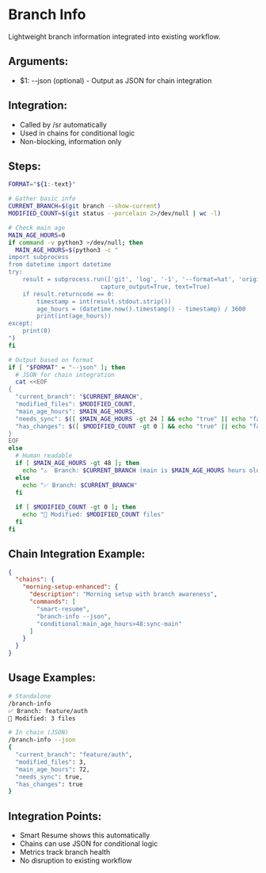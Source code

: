 # Branch Info

Lightweight branch information integrated into existing workflow.

## Arguments:
- $1: --json (optional) - Output as JSON for chain integration

## Integration:
- Called by /sr automatically
- Used in chains for conditional logic
- Non-blocking, information only

## Steps:

```bash
FORMAT="${1:-text}"

# Gather basic info
CURRENT_BRANCH=$(git branch --show-current)
MODIFIED_COUNT=$(git status --porcelain 2>/dev/null | wc -l)

# Check main age
MAIN_AGE_HOURS=0
if command -v python3 >/dev/null; then
  MAIN_AGE_HOURS=$(python3 -c "
import subprocess
from datetime import datetime
try:
    result = subprocess.run(['git', 'log', '-1', '--format=%at', 'origin/main'], 
                          capture_output=True, text=True)
    if result.returncode == 0:
        timestamp = int(result.stdout.strip())
        age_hours = (datetime.now().timestamp() - timestamp) / 3600
        print(int(age_hours))
except:
    print(0)
")
fi

# Output based on format
if [ "$FORMAT" = "--json" ]; then
  # JSON for chain integration
  cat <<EOF
{
  "current_branch": "$CURRENT_BRANCH",
  "modified_files": $MODIFIED_COUNT,
  "main_age_hours": $MAIN_AGE_HOURS,
  "needs_sync": $([ $MAIN_AGE_HOURS -gt 24 ] && echo "true" || echo "false"),
  "has_changes": $([ $MODIFIED_COUNT -gt 0 ] && echo "true" || echo "false")
}
EOF
else
  # Human readable
  if [ $MAIN_AGE_HOURS -gt 48 ]; then
    echo "⚠️  Branch: $CURRENT_BRANCH (main is $MAIN_AGE_HOURS hours old)"
  else
    echo "✅ Branch: $CURRENT_BRANCH"
  fi
  
  if [ $MODIFIED_COUNT -gt 0 ]; then
    echo "📝 Modified: $MODIFIED_COUNT files"
  fi
fi
```

## Chain Integration Example:

```json
{
  "chains": {
    "morning-setup-enhanced": {
      "description": "Morning setup with branch awareness",
      "commands": [
        "smart-resume",
        "branch-info --json",
        "conditional:main_age_hours>48:sync-main"
      ]
    }
  }
}
```

## Usage Examples:

```bash
# Standalone
/branch-info
✅ Branch: feature/auth
📝 Modified: 3 files

# In chain (JSON)
/branch-info --json
{
  "current_branch": "feature/auth",
  "modified_files": 3,
  "main_age_hours": 72,
  "needs_sync": true,
  "has_changes": true
}
```

## Integration Points:
- Smart Resume shows this automatically
- Chains can use JSON for conditional logic
- Metrics track branch health
- No disruption to existing workflow
